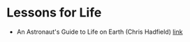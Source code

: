 # Lessons for Life
- An Astronaut's Guide to Life on Earth (Chris Hadfield) [link](https://www.goodreads.com/book/show/18170143-an-astronaut-s-guide-to-life-on-earth)
